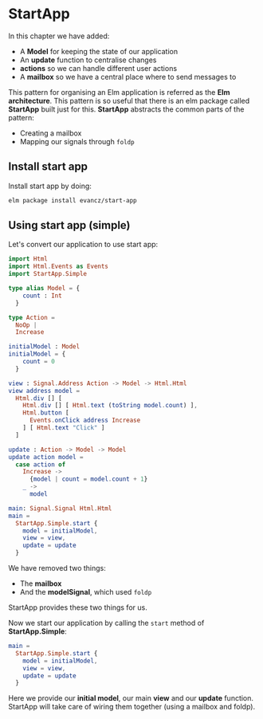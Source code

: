 # StartApp

In this chapter we have added:

- A __Model__ for keeping the state of our application
- An __update__ function to centralise changes
- __actions__ so we can handle different user actions
- A __mailbox__ so we have a central place where to send messages to

This pattern for organising an Elm application is referred as the __Elm architecture__. This pattern is so useful that there is an elm package called __StartApp__ built just for this. __StartApp__ abstracts the common parts of the pattern:

- Creating a mailbox
- Mapping our signals through `foldp`

## Install start app 

Install start app by doing:

```bash
elm package install evancz/start-app
```

## Using start app (simple)

Let's convert our application to use start app:

```elm
import Html
import Html.Events as Events
import StartApp.Simple

type alias Model = {
    count : Int
  }

type Action =
  NoOp |
  Increase

initialModel : Model
initialModel = {
    count = 0
  }

view : Signal.Address Action -> Model -> Html.Html
view address model =
  Html.div [] [
    Html.div [] [ Html.text (toString model.count) ],
    Html.button [
      Events.onClick address Increase
    ] [ Html.text "Click" ]
  ]

update : Action -> Model -> Model
update action model =
  case action of
    Increase ->
      {model | count = model.count + 1}
    _ ->
      model

main: Signal.Signal Html.Html
main =
  StartApp.Simple.start {
    model = initialModel,
    view = view,
    update = update
  }
```

We have removed two things:

- The __mailbox__
- And the __modelSignal__, which used `foldp`

StartApp provides these two things for us.

Now we start our application by calling the `start` method of __StartApp.Simple__:

```elm
main =
  StartApp.Simple.start {
    model = initialModel,
    view = view,
    update = update
  }
```

Here we provide our __initial model__, our main __view__ and our __update__ function. StartApp will take care of wiring them together (using a mailbox and foldp).
